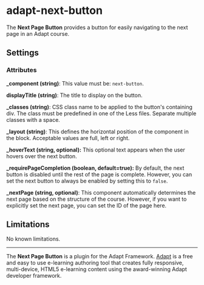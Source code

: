 adapt-next-button
=================
The **Next Page Button** provides a button for easily navigating to the next page in an Adapt course.

Settings
--------
### Attributes
**_component (string)**: This value must be: `next-button`.

**displayTitle (string)**: The title to display on the button.

**_classes (string)**: CSS class name to be applied to the button's containing div. The class must be predefined in one of the Less files. Separate multiple classes with a space.

**_layout (string)**: This defines the horizontal position of the component in the block. Acceptable values are full, left or right.

**_hoverText (string, optional):** This optional text appears when the user hovers over the next button.

**_requirePageCompletion (boolean, default=true):** By default, the next button is disabled until the rest of the page is complete. However, you can set the next button to always be enabled by setting this to `false`.

**_nextPage (string, optional)**: This component automatically determines the next page based on the structure of the course. However, if you want to explicitly set the next page, you can set the ID of the page here.

Limitations
-----------
No known limitations.

-----------
The **Next Page Button** is a plugin for the Adapt Framework. [Adapt](https://www.adaptlearning.org) is a free and easy to use e-learning authoring tool that creates fully responsive, multi-device, HTML5 e-learning content using the award-winning Adapt developer framework.